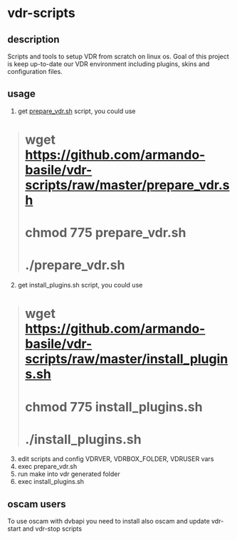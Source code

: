 # vdr-scripts
## description
Scripts and tools to setup VDR from scratch on linux os.
Goal of this project is keep up-to-date our VDR environment including plugins, skins and configuration files.

## usage
1. get [prepare_vdr.sh](https://github.com/armando-basile/vdr-scripts/wiki/prepare_vdr-shell-script) script, you could use 
> # wget https://github.com/armando-basile/vdr-scripts/raw/master/prepare_vdr.sh
> # chmod 775 prepare_vdr.sh
> # ./prepare_vdr.sh
2. get install_plugins.sh script, you could use 
> # wget https://github.com/armando-basile/vdr-scripts/raw/master/install_plugins.sh
> # chmod 775 install_plugins.sh
> # ./install_plugins.sh
3. edit scripts and config VDRVER, VDRBOX_FOLDER, VDRUSER vars
4. exec prepare_vdr.sh
5. run make into vdr generated folder
6. exec install_plugins.sh

## oscam users
To use oscam with dvbapi you need to install also oscam and update vdr-start and vdr-stop scripts


